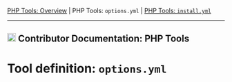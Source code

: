 [PHP Tools: Overview](../../php_tools/README.md) |
PHP Tools: `options.yml` |
[PHP Tools: `install.yml`](../doc/contributor/PHP-TOOL-install.yml.md)

---

<h2><img name="Documentation" title="Documentation" width="20" src="https://github.com/devilbox/artwork/raw/master/submissions_logo/cytopia/01/png/logo_64_trans.png"> Contributor Documentation: PHP Tools</h2>



# Tool definition: `options.yml`
